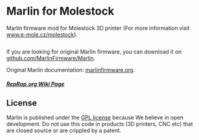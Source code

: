 # Marlin for Molestock

Marlin firmware mod for Molestock 3D printer (For more information visit www.e-mole.cz/molestock).

<img src="http://www.e-mole.cz/sites/default/files/pictures/e-mole-molestock-3d_printer.jpg" alt="">

If you are looking for original Marlin firmware, you can download it on [github.com/MarlinFirmware/Marlin](https://github.com/MarlinFirmware/Marlin).

Original Marlin documentation: [marlinfirmware.org](http://www.marlinfirmware.org).

##### [RepRap.org Wiki Page](http://reprap.org/wiki/Marlin)

## License

Marlin is published under the [GPL license](/Documentation/COPYING.md) because We believe in open development.
Do not use this code in products (3D printers, CNC etc) that are closed source or are crippled by a patent.
